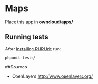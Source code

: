# Maps
Place this app in **owncloud/apps/**


## Running tests
After [Installing PHPUnit](http://phpunit.de/getting-started.html) run:

    phpunit tests/
	
##Sources
- OpenLayers http://www.openlayers.org/